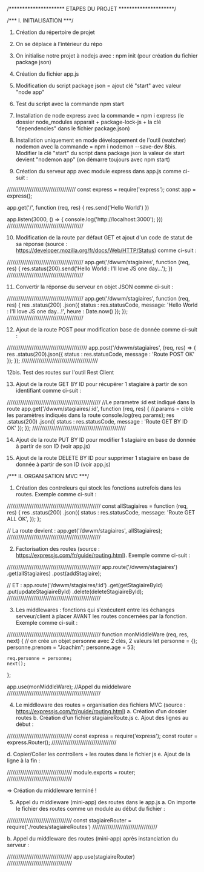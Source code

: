 /********************* ETAPES DU PROJET *********************/

/*** I. INITIALISATION ***/
1. Création du répertoire de projet 
2. On se déplace à l'intérieur du répo
3. On initialise notre projet à nodejs avec : npm init (pour création du fichier package json)

4. Création du fichier app.js
5. Modification du script package json = ajout clé "start" avec valeur "node app"
6. Test du script avec la commande npm start

7. Installation de node express avec la commande = npm i express (le dossier node_modules apparait + package-lock-js + la clé "dependencies" dans le fichier package.json)

8. Installation uniquement en mode développement de l'outil (watcher) nodemon avec la commande = npm i nodemon --save-dev 
8bis. Modifier la clé "start" du script dans package json la valeur de start devient "nodemon app" (on démarre toujours avec npm start)

9. Création du serveur app avec module express dans app.js comme ci-suit :

////////////////////////////////////
const express = require('express');
const app = express();

app.get('/', function (req, res) {
    res.send('Hello World')
})

app.listen(3000, () => {
    console.log('http://localhost:3000');
}))
////////////////////////////////////////


10. Modification de la route par défaut GET et ajout d'un code de statut de sa réponse (source : https://developer.mozilla.org/fr/docs/Web/HTTP/Status) comme ci-suit : 

////////////////////////////////////////
app.get('/dwwm/stagiaires', function (req, res) {
    res.status(200).send('Hello World : I\'ll love JS one day...');
})
////////////////////////////////////////


11. Convertir la réponse du serveur en objet JSON comme ci-suit : 

////////////////////////////////////////
app.get('/dwwm/stagiaires', function (req, res) {
    res
    .status(200)
    .json({
        status : res.statusCode,
        message: 'Hello World : I\'ll love JS one day...!',
        heure : Date.now()
    });
});
////////////////////////////////////////


12. Ajout de la route POST pour modification base de donnée comme ci-suit : 

//////////////////////////////////////////
app.post('/dwwm/stagiaires', (req, res) => {
    res
    .status(200).json({
        status : res.statusCode,
        message : 'Route POST OK'
    });
});
////////////////////////////////////////


12bis. Test des routes sur l'outil Rest Client

13. Ajout de la route GET BY ID pour récupérer 1 stagiaire à partir de son identifiant comme ci-suit :

/////////////////////////////////////////////////
//Le parametre :id est indiqué dans la route
app.get('/dwwm/stagiaires/:id', function (req, res) {
    //.params = cible les paramètres indiqués dans la route
    console.log(req.params);
        res
            .status(200)
            .json({
                status : res.statusCode, 
                message : 'Route GET BY ID OK'
            });
});
/////////////////////////////////////////////////


14. Ajout de la route PUT BY ID pour modifier 1 stagiaire en base de donnée à partir de son ID (voir app.js)


15. Ajout de la route DELETE BY ID pour supprimer 1 stagiaire en base de donnée à partir de son ID (voir app.js)

/*** II. ORGANISATION MVC ***/

1. Création des controleurs qui stock les fonctions autrefois dans les routes. Exemple comme ci-suit :

/////////////////////////////////////////////////
const allStagiaires = function (req, res) {
    res
        .status(200)
        .json({
            status : res.statusCode,
            message: 'Route GET ALL OK',
        });
};

// La route devient : 
app.get('/dwwm/stagiaires', allStagiaires);
/////////////////////////////////////////////////


2. Factorisation des routes (source : https://expressjs.com/fr/guide/routing.html). Exemple comme ci-suit :

/////////////////////////////////////////////////
app.route('/dwwm/stagiaires')
    .get(allStagiaires)
    .post(addStagiaire);

// ET :
app.route('/dwwm/stagiaires/:id')
    .get(getStagiaireById)
    .put(updateStagiaireById)
    .delete(deleteStagiaireById);
/////////////////////////////////////////////////

3. Les middlewares : fonctions qui s'exécutent entre les échanges serveur/client à placer AVANT les routes concernées par la fonction. Exemple comme ci-suit :

/////////////////////////////////////////////////
function monMiddleWare (req, res, next) {
    // on crée un objet personne avec 2 clés, 2 valeurs
    let personne = {};
    personne.prenom = "Joachim";
    personne.age = 53;
   
    req.personne = personne;
    next();
};


app.use(monMiddleWare); //Appel du middelware
/////////////////////////////////////////////////

4. Le middleware des routes = organisation des fichiers MVC
(source : https://expressjs.com/fr/guide/routing.html)
a. Création d'un dossier routes
b. Création d'un fichier stagiaireRoute.js
c. Ajout des lignes au début :

//////////////////////////////////
const express = require('express');
const router = express.Router();
//////////////////////////////////


d. Copier/Coller les controllers + les routes dans le fichier js
e. Ajout de la ligne à la fin : 

//////////////////////////////////
module.exports = router;
//////////////////////////////////


=> Création du middleware terminé !

5. Appel du middleware (mini-app) des routes dans le app.js 
a. On importe le fichier des routes comme un module au début du fichier : 

//////////////////////////////////
const stagiaireRouter = require('./routes/stagiaireRoutes')
//////////////////////////////////


b. Appel du middleware  des routes (mini-app) après instanciation du serveur : 

//////////////////////////////////
app.use(stagiaireRouter)
//////////////////////////////////